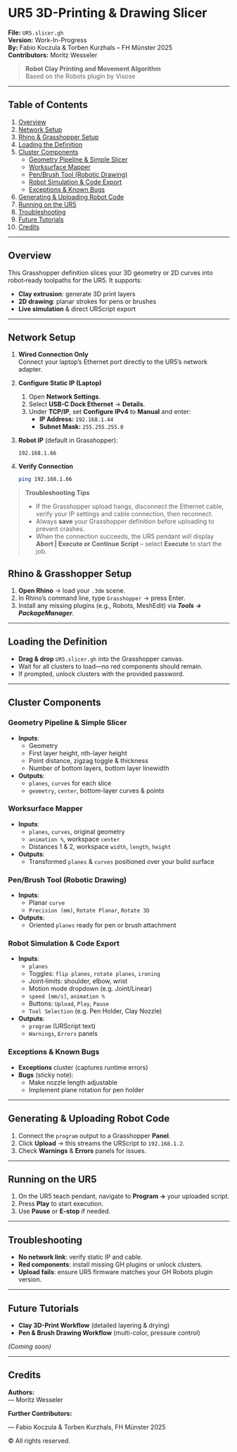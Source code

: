 # UR5 3D-Printing & Drawing Slicer

**File:** `UR5.slicer.gh`  
**Version:** Work-In-Progress  
**By:** Fabio Koczula & Torben Kurzhals – FH Münster 2025  
**Contributors:** Moritz Wesseler  

> **Robot Clay Printing and Movement Algorithm**  
> Based on the Robots plugin by Visose  

---

## Table of Contents

1. [Overview](#overview)  
2. [Network Setup](#network-setup)  
3. [Rhino & Grasshopper Setup](#rhino--grasshopper-setup)  
4. [Loading the Definition](#loading-the-definition)  
5. [Cluster Components](#cluster-components)  
   - [Geometry Pipeline & Simple Slicer](#geometry-pipeline--simple-slicer)  
   - [Worksurface Mapper](#worksurface-mapper)  
   - [Pen/Brush Tool (Robotic Drawing)](#penbrush-tool-robotic-drawing)  
   - [Robot Simulation & Code Export](#robot-simulation--code-export)  
   - [Exceptions & Known Bugs](#exceptions--known-bugs)  
6. [Generating & Uploading Robot Code](#generating--uploading-robot-code)  
7. [Running on the UR5](#running-on-the-ur5)  
8. [Troubleshooting](#troubleshooting)  
9. [Future Tutorials](#future-tutorials)  
10. [Credits](#credits)  

---

## Overview

This Grasshopper definition slices your 3D geometry or 2D curves into robot‐ready toolpaths for the UR5. It supports:

- **Clay extrusion**: generate 3D print layers  
- **2D drawing**: planar strokes for pens or brushes  
- **Live simulation** & direct URScript export  

---

## Network Setup

1. **Wired Connection Only**  
   Connect your laptop’s Ethernet port directly to the UR5’s network adapter.

2. **Configure Static IP (Laptop)**  
   1. Open **Network Settings**.  
   2. Select **USB-C Dock Ethernet** → **Details**.  
   3. Under **TCP/IP**, set **Configure IPv4** to **Manual** and enter:  
      - **IP Address:** `192.168.1.44`  
      - **Subnet Mask:** `255.255.255.0`  

3. **Robot IP** (default in Grasshopper):  
   ```
   192.168.1.66
   ```

4. **Verify Connection**  
   ```bash
   ping 192.168.1.66
   ```

> **Troubleshooting Tips**  
> - If the Grasshopper upload hangs, disconnect the Ethernet cable, verify your IP settings and cable connection, then reconnect.  
> - Always **save** your Grasshopper definition before uploading to prevent crashes.  
> - When the connection succeeds, the UR5 pendant will display **Abort | Execute or Continue Script** – select **Execute** to start the job.  


## Rhino & Grasshopper Setup

1. **Open Rhino** → load your `.3dm` scene.  
2. In Rhino’s command line, type `Grasshopper` → press Enter.  
3. Install any missing plugins (e.g., Robots, MeshEdit) via **_Tools → PackageManager_**.

---

## Loading the Definition

- **Drag & drop** `UR5.slicer.gh` into the Grasshopper canvas.  
- Wait for all clusters to load—no red components should remain.  
- If prompted, unlock clusters with the provided password.

---

## Cluster Components

### Geometry Pipeline & Simple Slicer

- **Inputs**:  
  - Geometry  
  - First layer height, nth-layer height  
  - Point distance, zigzag toggle & thickness  
  - Number of bottom layers, bottom layer linewidth  
- **Outputs**:  
  - `planes`, `curves` for each slice  
  - `geometry`, `center`, bottom-layer curves & points  

### Worksurface Mapper

- **Inputs**:  
  - `planes`, `curves`, original geometry  
  - `animation %`, workspace `center`  
  - Distances 1 & 2, workspace `width`, `length`, `height`  
- **Outputs**:  
  - Transformed `planes` & `curves` positioned over your build surface  

### Pen/Brush Tool (Robotic Drawing)

- **Inputs**:  
  - Planar `curve`  
  - `Precision (mm)`, `Rotate Planar`, `Rotate 3D`  
- **Outputs**:  
  - Oriented `planes` ready for pen or brush attachment  

### Robot Simulation & Code Export

- **Inputs**:  
  - `planes`  
  - Toggles: `flip planes`, `rotate planes`, `ironing`  
  - Joint‐limits: shoulder, elbow, wrist  
  - Motion mode dropdown (e.g. Joint/Linear)  
  - `speed [mm/s]`, `animation %`  
  - Buttons: `Upload`, `Play`, `Pause`  
  - `Tool Selection` (e.g. Pen Holder, Clay Nozzle)  
- **Outputs**:  
  - `program` (URScript text)  
  - `Warnings`, `Errors` panels  

### Exceptions & Known Bugs

- **Exceptions** cluster (captures runtime errors)  
- **Bugs** (sticky note):  
  - Make nozzle length adjustable  
  - Implement plane rotation for pen holder  

---

## Generating & Uploading Robot Code

1. Connect the `program` output to a Grasshopper **Panel**.  
2. Click **Upload** → this streams the URScript to `192.168.1.2`.  
3. Check **Warnings** & **Errors** panels for issues.

---

## Running on the UR5

1. On the UR5 teach pendant, navigate to **Program →** your uploaded script.  
2. Press **Play** to start execution.  
3. Use **Pause** or **E-stop** if needed.

---

## Troubleshooting

- **No network link**: verify static IP and cable.  
- **Red components**: install missing GH plugins or unlock clusters.  
- **Upload fails**: ensure UR5 firmware matches your GH Robots plugin version.  

---

## Future Tutorials

- **Clay 3D-Print Workflow** (detailed layering & drying)  
- **Pen & Brush Drawing Workflow** (multi-color, pressure control)  

*(Coming soon)*

---

## Credits

**Authors:**  
— Moritz Wesseler  

**Further Contributors:**  

— Fabio Koczula & Torben Kurzhals, FH Münster 2025  

© All rights reserved.
